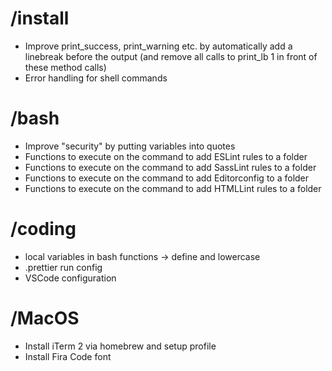 # /install

* Improve print_success, print_warning etc. by automatically add a linebreak before the output (and remove all calls to print_lb 1 in front of these method calls)
* Error handling for shell commands


# /bash

* Improve "security" by putting variables into quotes
* Functions to execute on the command to add ESLint rules to a folder
* Functions to execute on the command to add SassLint rules to a folder
* Functions to execute on the command to add Editorconfig to a folder
* Functions to execute on the command to add HTMLLint rules to a folder


# /coding

* local variables in bash functions -> define and lowercase
* .prettier run config
* VSCode configuration


# /MacOS

* Install iTerm 2 via homebrew and setup profile
* Install Fira Code font
